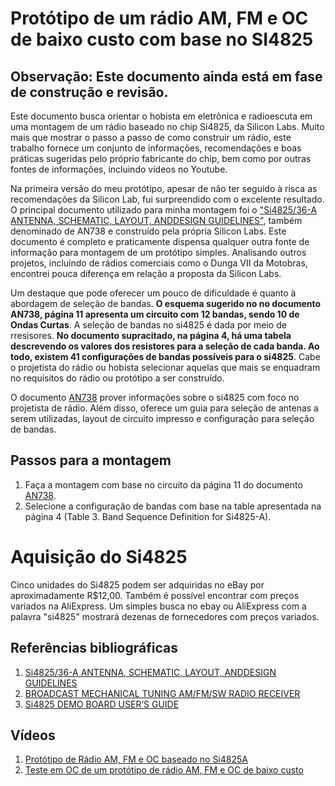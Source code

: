# Protótipo de um rádio AM, FM e OC de baixo custo com base no SI4825 

## Observação: Este documento ainda está em fase de construção e revisão. 


Este documento busca orientar o hobista em eletrônica e radioescuta em uma montagem de um rádio baseado no chip Si4825, da Silicon Labs. 
Muito mais que mostrar o passo a passo de como construir um rádio, este trabalho fornece um conjunto de informações, recomendações e boas práticas sugeridas pelo próprio fabricante do chip, bem como por outras fontes de informações, incluindo vídeos no Youtube. 

Na primeira versão do meu protótipo, apesar de não ter seguido à risca as recomendações da Silicon Lab, fui surpreendido com o excelente resultado. O principal documento utilizado para minha montagem foi o ["Si4825/36-A ANTENNA, SCHEMATIC, LAYOUT, ANDDESIGN GUIDELINES"](https://www.silabs.com/documents/public/application-notes/AN738.pdf), também denominado de AN738 e construído pela própria Silicon Labs. Este documento é completo e praticamente dispensa qualquer outra fonte de informação para montagem de um protótipo simples. Analisando outros projetos, incluindo de rádios comerciais como o Dunga VII da Motobras, encontrei pouca diferença em relação a proposta da Silicon Labs.  



Um destaque que pode oferecer um pouco de dificuldade é quanto à abordagem de seleção de bandas. __O esquema sugerido no no documento AN738, página 11 apresenta um circuito com 12 bandas, sendo 10 de Ondas Curtas__. A seleção de bandas no si4825 é dada por meio de rresisores. __No documento supracitado, na página 4, há uma tabela descrevendo os valores dos resistores para a seleção de cada banda. Ao todo, existem 41 configurações de bandas possíveis para o si4825__. Cabe o projetista do rádio ou hobista selecionar aquelas que mais se enquadram no requisitos do rádio ou protótipo a ser construído. 


O documento [AN738](https://www.silabs.com/documents/public/application-notes/AN738.pdf) prover informações sobre o si4825 com foco no projetista de rádio. Além disso, oferece um guia para seleção de antenas a serem utilizadas, layout de circuito impresso e configuração para seleção de bandas. 


## Passos para a montagem

1. Faça a montagem com base no circuito da página 11 do documento [AN738](https://www.silabs.com/documents/public/application-notes/AN738.pdf).
2. Selecione a configuração de bandas com base na  table apresentada na página 4 (Table 3. Band Sequence Definition for Si4825-A).



# Aquisição do Si4825

Cinco unidades do Si4825 podem ser adquiridas no eBay por aproximadamente R$12,00. Também é possível encontrar com preços variados na AliExpress.
Um simples busca no ebay ou AliExpress com a palavra "si4825" mostrará dezenas de fornecedores com preços variados. 


## Referências bibliográficas


1. [Si4825/36-A ANTENNA, SCHEMATIC, LAYOUT, ANDDESIGN GUIDELINES](https://www.silabs.com/documents/public/application-notes/AN738.pdf)
2. [BROADCAST MECHANICAL TUNING AM/FM/SW RADIO RECEIVER](https://www.silabs.com/documents/public/data-sheets/Si4825-A10.pdf)
3. [Si4825 DEMO BOARD USER’S GUIDE](https://www.silabs.com/documents/public/user-guides/Si4825DEMO.pdf)




## Vídeos

1. [Protótipo de Rádio AM, FM e OC baseado no Si4825A](https://youtu.be/LscqPhFYeGc)
2. [Teste em OC de um protótipo de rádio AM, FM e OC de baixo custo](https://youtu.be/ZS32zr9E_cw)





